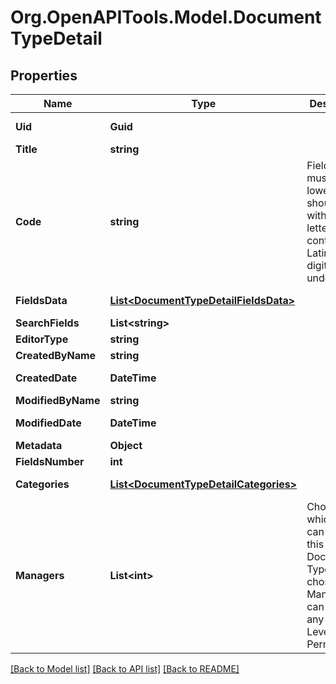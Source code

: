 
# Org.OpenAPITools.Model.DocumentTypeDetail

## Properties

Name | Type | Description | Notes
------------ | ------------- | ------------- | -------------
**Uid** | **Guid** |  | [optional] [readonly] 
**Title** | **string** |  | 
**Code** | **string** | Field codes must be lowercase, should start with a Latin letter, and contain  only Latin letters, digits, and underscores. | 
**FieldsData** | [**List&lt;DocumentTypeDetailFieldsData&gt;**](DocumentTypeDetailFieldsData.md) |  | [optional] [readonly] 
**SearchFields** | **List&lt;string&gt;** |  | [optional] 
**EditorType** | **string** |  | [optional] 
**CreatedByName** | **string** |  | 
**CreatedDate** | **DateTime** |  | [optional] [readonly] 
**ModifiedByName** | **string** |  | 
**ModifiedDate** | **DateTime** |  | [optional] [readonly] 
**Metadata** | **Object** |  | [optional] 
**FieldsNumber** | **int** |  | 
**Categories** | [**List&lt;DocumentTypeDetailCategories&gt;**](DocumentTypeDetailCategories.md) |  | [optional] [readonly] 
**Managers** | **List&lt;int&gt;** | Choose which users can modify this Document Type. Users chosen as Managers can be of any System-Level Permission. | [optional] 

[[Back to Model list]](../README.md#documentation-for-models)
[[Back to API list]](../README.md#documentation-for-api-endpoints)
[[Back to README]](../README.md)

